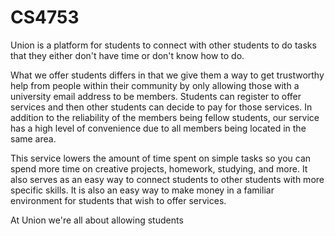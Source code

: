 # CS4753
Union is a platform for students to connect with other students to do tasks that they either don't have time or don't know how to do.

What we offer students differs in that we give them a way to get trustworthy help from people within their community by only allowing those with a university email address to be members. Students can register to offer services and then other students can decide to pay for those services. In addition to the reliability of the members being fellow students, our service has a high level of convenience due to all members being located in the same area. 

This service lowers the amount of time spent on simple tasks so you can spend more time on creative projects, homework, studying, and more. It also serves as an easy way to connect students to other students with more specific skills. It is also an easy way to make money in a familiar environment for students that wish to offer services.

At Union we're all about allowing students  



  
  
  
 
  
